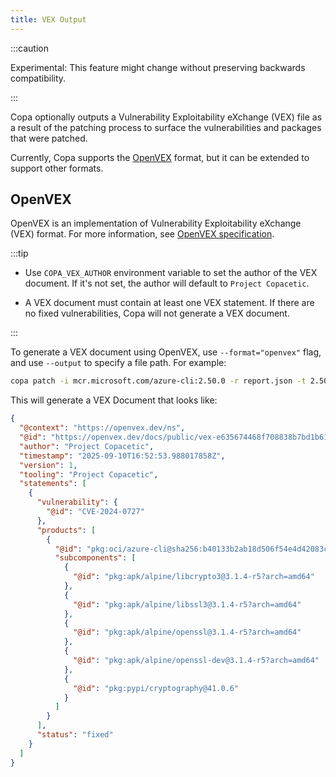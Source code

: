 ```yaml
---
title: VEX Output
---
```


:::caution

Experimental: This feature might change without preserving backwards compatibility.

:::

Copa optionally outputs a Vulnerability Exploitability eXchange (VEX) file as a result of the patching process to surface the vulnerabilities and packages that were patched.

Currently, Copa supports the [OpenVEX](https://github.com/openvex) format, but it can be extended to support other formats.

## OpenVEX

OpenVEX is an implementation of Vulnerability Exploitability eXchange (VEX) format. For more information, see [OpenVEX specification](https://github.com/openvex/spec/).

:::tip

- Use `COPA_VEX_AUTHOR` environment variable to set the author of the VEX document. If it's not set, the author will default to `Project Copacetic`.

- A VEX document must contain at least one VEX statement. If there are no fixed vulnerabilities, Copa will not generate a VEX document.

:::

To generate a VEX document using OpenVEX, use `--format="openvex"` flag, and use `--output` to specify a file path. For example:

```bash
copa patch -i mcr.microsoft.com/azure-cli:2.50.0 -r report.json -t 2.50.0-patched --format="openvex" --output "vex.json"
```

This will generate a VEX Document that looks like:

```json
{
  "@context": "https://openvex.dev/ns",
  "@id": "https://openvex.dev/docs/public/vex-e635674468f708838b7bd1b61b1c39bcf98639318eebfb510db519d947a5c204",
  "author": "Project Copacetic",
  "timestamp": "2025-09-10T16:52:53.988017858Z",
  "version": 1,
  "tooling": "Project Copacetic",
  "statements": [
    {
      "vulnerability": {
        "@id": "CVE-2024-0727"
      },
      "products": [
        {
          "@id": "pkg:oci/azure-cli@sha256:b40133b2ab18d506f54e4d42083cb95f814d8397d7ef95abe28e897c18e3091d",
          "subcomponents": [
            {
              "@id": "pkg:apk/alpine/libcrypto3@3.1.4-r5?arch=amd64"
            },
            {
              "@id": "pkg:apk/alpine/libssl3@3.1.4-r5?arch=amd64"
            },
            {
              "@id": "pkg:apk/alpine/openssl@3.1.4-r5?arch=amd64"
            },
            {
              "@id": "pkg:apk/alpine/openssl-dev@3.1.4-r5?arch=amd64"
            },
            {
              "@id": "pkg:pypi/cryptography@41.0.6"
            }
          ]
        }
      ],
      "status": "fixed"
    }
  ]
}
```